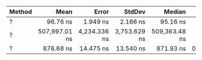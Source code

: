 | Method      | Mean          | Error        | StdDev       | Median        | Gen0   | Allocated |
|------------ |--------------:|-------------:|-------------:|--------------:|-------:|----------:|
| ?    |      96.76 ns |     1.949 ns |     2.166 ns |      95.16 ns |      - |         - |
| ?   | 507,997.01 ns | 4,234.336 ns | 3,753.629 ns | 509,363.48 ns |      - |       1 B |
| ? |     876.68 ns |    14.475 ns |    13.540 ns |     871.93 ns | 0.3519 |    2944 B |
